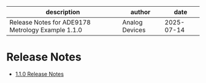 | description | author | date |
| --- | --- | --- |
| Release Notes for ADE9178 Metrology Example 1.1.0 | Analog Devices | 2025-07-14 |

# Release Notes

- [1.1.0 Release Notes](1.1.0.md)

